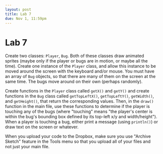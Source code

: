 ```yaml
---
layout: post
title: Lab 7
due: Nov 1, 11:59pm
---
```


# Lab 7

Create two classes: `Player`, `Bug`. Both of these classes draw animated sprites (maybe only if the player or bugs are in motion, or maybe all the time). Create one instance of the `Player` class, and allow this instance to be moved around the screen with the keyboard and/or mouse. You must have an array of `Bug` objects, so that there are many of them on the screen at the same time. The bugs move around on their own (perhaps randomly).

Create functions in the `Player` class called `getX()` and `getY()` and create functions in the `Bug` class called `getTopLeftX()`, `getTopLeftY()`, `getWidth()`, and `getHeight()`, that return the corresponding values. Then, in the `draw()` function in the main file, use these functions to determine if the player is touching any of the bugs (where "touching" means "the player's center is within the bug's bounding box defined by its top-left x/y and width/height"). When a player is touching a bug, either print a message (using `println()`) or draw text on the screen or whatever.

When you upload your code to the Dropbox, make sure you use "Archive Sketch"
feature in the Tools menu so that you upload all of your files and
not just your main file.
